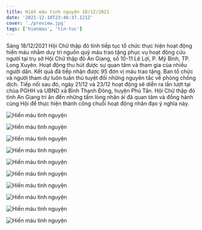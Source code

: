 ```yaml
---
title: Hiến máu tình nguyện 18/12/2021
date: '2021-12-18T23:46:37.121Z'
cover: './preview.jpg'
tags: ['hienmau', 'tin-tuc']
---
```


Sáng 18/12/2021 Hội Chữ thập đỏ tỉnh tiếp tục tổ chức thực hiện hoạt động hiến máu nhằm duy trì nguồn quỹ máu trao tặng phục vụ hoạt động cứu người tại trụ sở Hội Chữ thập đỏ An Giang, số 10-11 Lê Lợi, P. Mỹ Bình, TP. Long Xuyên.
Hoạt động thu hút được sự quan tâm và tham gia của nhiều người dân. Kết quả đã tiếp nhận được 95 đơn vị máu trao tặng. Ban tổ chức và người tham dự luôn tuân thủ tuyệt đối những nguyên tắc về phòng chống dịch.
Tiếp nối sau đó, ngày 21/12 và 23/12 hoạt động sẽ diễn ra lần lượt tại chùa PGHH và UBND xã Bình Thạnh Đông, huyện Phú Tân.
Hội Chữ thập đỏ tỉnh An Giang tri ân đến những tấm lòng nhân ái đã quan tâm và đồng hành cùng Hội để thực hiện thành công chuỗi hoạt động nhân đạo ý nghĩa này.

![Hiến máu tình nguyện](18-12-1.jpeg "HIẾN MÁU TÌNH NGUYỆN 18 tháng 12 năm 2021")

![Hiến máu tình nguyện](18-12-2.jpeg "HIẾN MÁU TÌNH NGUYỆN 18 tháng 12 năm 2021")

![Hiến máu tình nguyện](18-12-3.jpeg "HIẾN MÁU TÌNH NGUYỆN 18 tháng 12 năm 2021")

![Hiến máu tình nguyện](18-12-4.jpeg "HIẾN MÁU TÌNH NGUYỆN 18 tháng 12 năm 2021")

![Hiến máu tình nguyện](18-12-5.jpeg "HIẾN MÁU TÌNH NGUYỆN 18 tháng 12 năm 2021")

![Hiến máu tình nguyện](18-12-6.jpeg "HIẾN MÁU TÌNH NGUYỆN 18 tháng 12 năm 2021")

![Hiến máu tình nguyện](18-12-7.jpeg "HIẾN MÁU TÌNH NGUYỆN 18 tháng 12 năm 2021")

![Hiến máu tình nguyện](18-12-8.jpeg "HIẾN MÁU TÌNH NGUYỆN 18 tháng 12 năm 2021")

![Hiến máu tình nguyện](18-12-9.jpeg "HIẾN MÁU TÌNH NGUYỆN 18 tháng 12 năm 2021")

![Hiến máu tình nguyện](18-12-10.jpeg "HIẾN MÁU TÌNH NGUYỆN 18 tháng 12 năm 2021")


